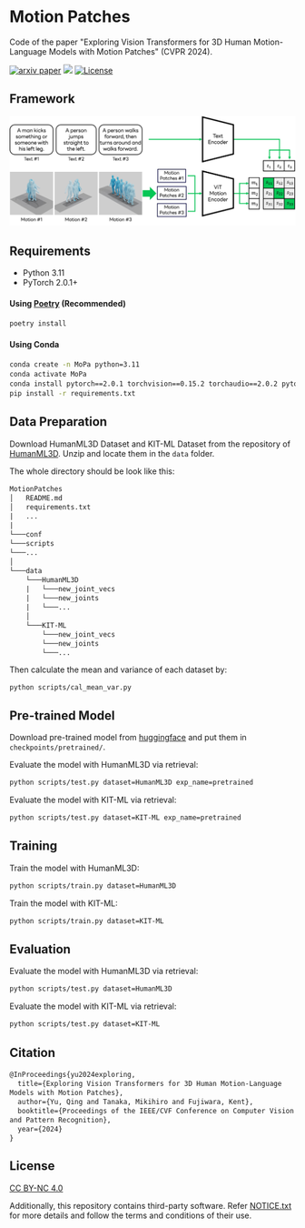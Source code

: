 # Motion Patches

Code of the paper "Exploring Vision Transformers for 3D Human Motion-Language Models with Motion Patches" (CVPR 2024).

[![arxiv paper](https://img.shields.io/badge/arxiv-paper-orange)](https://arxiv.org/pdf/2405.04771)
<a href='https://yu1ut.com/MotionPatches-HP/'><img src='https://img.shields.io/badge/Project-Page-Green'></a>
[![License](https://img.shields.io/badge/license-CC--BY--NC--4.0-blue.svg)](https://creativecommons.org/licenses/by-nc/4.0/)


## Framework

![Framework](./assets/method.jpg)

## Requirements
- Python 3.11
- PyTorch 2.0.1+

#### Using [Poetry](https://python-poetry.org/docs/) (Recommended)
```bash
poetry install
```

#### Using Conda
```bash
conda create -n MoPa python=3.11
conda activate MoPa
conda install pytorch==2.0.1 torchvision==0.15.2 torchaudio==2.0.2 pytorch-cuda=11.8 -c pytorch -c nvidia
pip install -r requirements.txt
```

## Data Preparation
Download HumanML3D Dataset and KIT-ML Dataset from the repository of [HumanML3D](https://github.com/EricGuo5513/HumanML3D#humanml3d-3d-human-motion-language-dataset). Unzip and locate them in the `data` folder.

The whole directory should be look like this:
```
MotionPatches
│   README.md
│   requirements.txt
|   ...
|
└───conf
└───scripts
└───...
│   
└───data
    └───HumanML3D
    |   └───new_joint_vecs
    |   └───new_joints
    |   └───...
    │   
    └───KIT-ML
        └───new_joint_vecs
        └───new_joints
        └───...
```
Then calculate the mean and variance of each dataset by:
```bash
python scripts/cal_mean_var.py
```

## Pre-trained Model
Download pre-trained model from [huggingface](https://huggingface.co/line-corporation/MotionPatches) and put them in `checkpoints/pretrained/`.

Evaluate the model with HumanML3D via retrieval:
```bash
python scripts/test.py dataset=HumanML3D exp_name=pretrained
```

Evaluate the model with KIT-ML via retrieval:
```bash
python scripts/test.py dataset=KIT-ML exp_name=pretrained
```

## Training
Train the model with HumanML3D:
```bash
python scripts/train.py dataset=HumanML3D
```

Train the model with KIT-ML:
```bash
python scripts/train.py dataset=KIT-ML
```

## Evaluation
Evaluate the model with HumanML3D via retrieval:
```bash
python scripts/test.py dataset=HumanML3D
```

Evaluate the model with KIT-ML via retrieval:
```bash
python scripts/test.py dataset=KIT-ML
```

## Citation

```
@InProceedings{yu2024exploring,
  title={Exploring Vision Transformers for 3D Human Motion-Language Models with Motion Patches},
  author={Yu, Qing and Tanaka, Mikihiro and Fujiwara, Kent},
  booktitle={Proceedings of the IEEE/CVF Conference on Computer Vision and Pattern Recognition},
  year={2024}
}
```

## License
[CC BY-NC 4.0](LICENSE)

Additionally, this repository contains third-party software. Refer [NOTICE.txt](NOTICE.txt) for more details and follow the terms and conditions of their use.